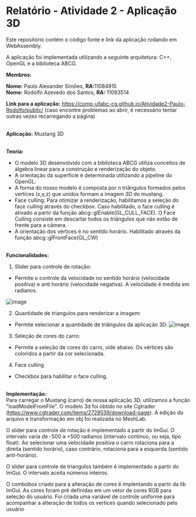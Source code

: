 # Relatório - Atividade 2 - Aplicação 3D #

Este repositório contém o código fonte e link da aplicação rodando em <br>
WebAssembly.

A aplicação foi implementada utilizando a seguinte arquitetura: C++, OpenGL e a biblioteca ABCG. <br>

__Membros:__

__Nome:__ Paulo Alexander Simões, <b>RA:</b>11084915 <br>
__Nome:__ Rodolfo Azevedo dos Santos, <b>RA:</b> 11093514

__Link para a aplicação:__ https://comp-ufabc-cg.github.io/Atividade2-Paulo-Rodolfo/public/   (caso encontre problemas ao abrir, é necessário tentar outras vezes recarregando a página)

<br>__Aplicação:__ Mustang 3D

<br> <b>Teoria: </b>

<ul>
 <li>O modelo 3D desenvolvido com a biblioteca ABCG utiliza conceitos de álgebra linear para a construção e renderização do objeto.</li>
 <li>A orientação da superfície é determinada utilizando a pipeline do OpenGL.</li>
 <li>A forma do nosso modelo é composta por n triângulos formados pelos vertíces (x,y,z) que unidos formam a imagem 3D do mustang.</li>
 <li>Face culling: Para otimizar a renderização, habilitamos a seleção do face culling através do checkbox. Caso habilitado, o face culling é ativado a partir da função abcg::glEnable(GL_CULL_FACE). O Face Culling consiste em descartar todos os triângulos que não estão de frente para a câmera.</li>
 <li>A orientação dos vértices é no sentido horário. Habilitado através da função abcg::glFrontFace(GL_CW)</li>
</ul>




<br>__Funcionalidades:__

1) Slider para controle de rotação:
- Permite o controle da velocidade no sentido horário (velocidade positiva) e anti horário (velocidade negativa). A velocidade é medida em radianos.

![image](https://user-images.githubusercontent.com/30665585/141701203-1e683108-a29b-4c94-82ca-1dcfffdc1bfb.png)

2) Quantidade de triangulos para renderizar a imagem: <br>
- Permite selecionar a quantidade de triângulos da aplicação 3D.
![image](https://user-images.githubusercontent.com/30665585/141701226-26846580-c62c-4aa2-bd80-13e9c3da758f.png)

3) Seleção de cores do carro:
- Permite a seleção de cores do carro, vide abaixo. Os vértices são coloridos a partir da cor selecionada.


4) Face culling
- Checkbox para habilitar o face culling.



<br>__Implementação:__<br>
Para carregar o Mustang (carro) de nossa aplicação 3D, utilizamos a função "loadModelFromFile". O modelo 3d foi obtido no site Cgtrader (https://www.cgtrader.com/items/2729539/download-page).
A edição do arquivo e transformação em obj foi realizada no MeshLab.

O slider para controle de rotação é implementado a partir do ImGui. O intervalo varia de -500 a +500 radianos (intervalo contínuo, ou seja, tipo float). Ao selecionar uma velocidade positiva o carro rotaciona para a direita (sentido horário), caso contrário, rotaciona para a esquerda (sentido anti-horário).

O slider para controle de triangulos também é implementado a partir do ImGui. O intervalo aceita números inteiros.

O combobox criado para a alteração de cores é implentando a partir da lib ImGui. As cores foram pré definidas em um vetor de cores RGB para seleção do usuário. Foi criada uma variável de controle uniforme para acompanhar a alteração de todos os vertíces quando selecionado pelo usuário
